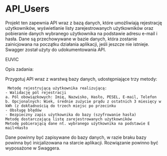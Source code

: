 # API_Users
Projekt ten zapewnia API wraz z bazą danych, które umożliwiają rejestrację użytkowników, 
wyświetlanie listy zarejestrowanych użytkowników oraz pobieranie danych wybranego użytkownika na podstawie adresu e-mail i hasła. 
Dane są przechowywane w bazie danych, która zostanie zainicjowana na początku działania aplikacji, jeśli jeszcze nie istnieje. 
Swagger został użyty do udokumentowania API.

EUVIC

Opis zadania:

 Przygotuj API wraz z warstwą bazy danych, udostępniające trzy metody:

     Metodę rejestrującą użytkownika realizującą:
    - Walidację pól rejestracji
    a. Pól obowiązkowych: Imię, Nazwisko, Hasło, PESEL, E-mail, Telefon
    b. Opcjonalnych: Wiek, średnie zużycie prądu z ostatnich 3 miesięcy w kWh (z dokładnością do trzech miejsc po przecinku
    - Obsługę błędów
    - Bezpieczny zapis użytkownika do bazy (szyfrowanie hasła)
    Metodę dostarczającą listę zarejestrowanych użytkowników
    Metodę pobierającą dane nt. wybranego użytkownika na podstawie E mail+Hasło

Dane powinny być zapisywane do bazy danych, w razie braku bazy powinna być inicjalizowana na starcie aplikacji. Rozwiązanie powinno być wyposażone w Swaggera. 
